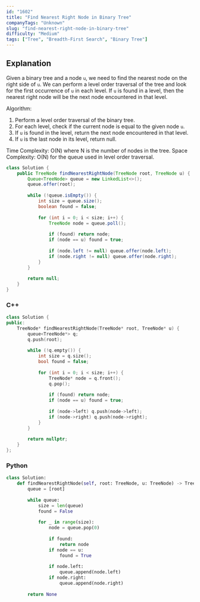 ```yaml
---
id: "1602"
title: "Find Nearest Right Node in Binary Tree"
companyTags: "Unknown"
slug: "find-nearest-right-node-in-binary-tree"
difficulty: "Medium"
tags: ["Tree", "Breadth-First Search", "Binary Tree"]
---
```


## Explanation

Given a binary tree and a node `u`, we need to find the nearest node on the right side of `u`. We can perform a level order traversal of the tree and look for the first occurrence of `u` in each level. If `u` is found in a level, then the nearest right node will be the next node encountered in that level.

Algorithm:
1. Perform a level order traversal of the binary tree.
2. For each level, check if the current node is equal to the given node `u`.
3. If `u` is found in the level, return the next node encountered in that level.
4. If `u` is the last node in its level, return null.

Time Complexity: O(N) where N is the number of nodes in the tree.
Space Complexity: O(N) for the queue used in level order traversal.
```java
class Solution {
    public TreeNode findNearestRightNode(TreeNode root, TreeNode u) {
        Queue<TreeNode> queue = new LinkedList<>();
        queue.offer(root);
        
        while (!queue.isEmpty()) {
            int size = queue.size();
            boolean found = false;
            
            for (int i = 0; i < size; i++) {
                TreeNode node = queue.poll();
                
                if (found) return node;
                if (node == u) found = true;
                
                if (node.left != null) queue.offer(node.left);
                if (node.right != null) queue.offer(node.right);
            }
        }
        
        return null;
    }
}
```

### C++
```cpp
class Solution {
public:
    TreeNode* findNearestRightNode(TreeNode* root, TreeNode* u) {
        queue<TreeNode*> q;
        q.push(root);
        
        while (!q.empty()) {
            int size = q.size();
            bool found = false;
            
            for (int i = 0; i < size; i++) {
                TreeNode* node = q.front();
                q.pop();
                
                if (found) return node;
                if (node == u) found = true;
                
                if (node->left) q.push(node->left);
                if (node->right) q.push(node->right);
            }
        }
        
        return nullptr;
    }
};
```

### Python
```python
class Solution:
    def findNearestRightNode(self, root: TreeNode, u: TreeNode) -> TreeNode:
        queue = [root]
        
        while queue:
            size = len(queue)
            found = False
            
            for _ in range(size):
                node = queue.pop(0)
                
                if found:
                    return node
                if node == u:
                    found = True
                
                if node.left:
                    queue.append(node.left)
                if node.right:
                    queue.append(node.right)
        
        return None
```